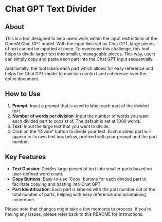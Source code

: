 # Chat GPT Text Divider

## About
This is a tool designed to help users work within the input restrictions of the OpenAI Chat GPT model. With the input limit set by Chat GPT, large pieces of text cannot be inputted at once. To overcome this challenge, this tool helps to divide larger text into smaller, manageable pieces. This way, users can simply copy and paste each part into the Chat GPT input sequentially.

Additionally, the tool labels each part which allows for easy reference and helps the Chat GPT model to maintain context and coherence over the entire document.

## How to Use
1. **Prompt**: Input a prompt that is used to label each part of the divided text.
2. **Number of words per division**: Input the number of words you want each divided part to consist of. The default is set at 1000 words.
3. **Text**: Input the large text that you want to divide.
4. Click on the "Divide" button to divide your text. Each divided part will appear in its own text box below, prefixed with your prompt and the part number.

## Key Features
- **Text Division**: Divides large pieces of text into smaller parts based on user-defined word count.
- **Copy Buttons**: Easy-to-use 'Copy' buttons for each divided part to facilitate copying and pasting into Chat GPT.
- **Part Identification**: Each part is labeled with the part number out of the total number of parts, helping with easy reference and maintaining coherence.

Please note that changes might take a few moments to process. If you're having any issues, please refer back to this README for instructions.
